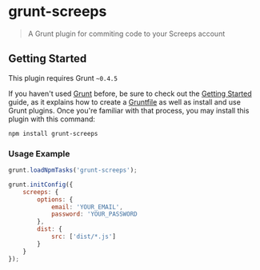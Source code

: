 # grunt-screeps

> A Grunt plugin for commiting code to your Screeps account

## Getting Started
This plugin requires Grunt `~0.4.5`

If you haven't used [Grunt](http://gruntjs.com/) before, be sure to check out the [Getting Started](http://gruntjs.com/getting-started) guide, as it explains how to create a [Gruntfile](http://gruntjs.com/sample-gruntfile) as well as install and use Grunt plugins. Once you're familiar with that process, you may install this plugin with this command:

```shell
npm install grunt-screeps 
```

### Usage Example

```js
grunt.loadNpmTasks('grunt-screeps');

grunt.initConfig({
    screeps: {
        options: {
            email: 'YOUR_EMAIL',
            password: 'YOUR_PASSWORD
        },
        dist: {
            src: ['dist/*.js']
        }
    }
});
```

